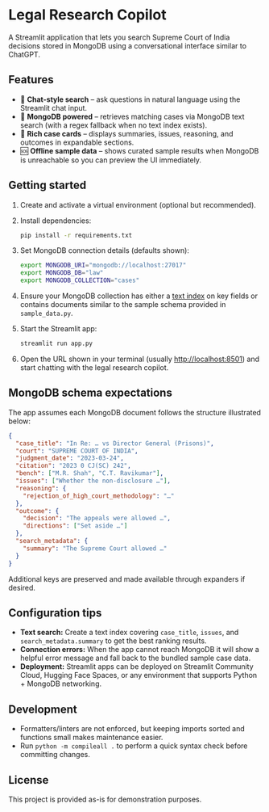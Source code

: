 # Legal Research Copilot

A Streamlit application that lets you search Supreme Court of India decisions stored in MongoDB using a conversational interface similar to ChatGPT.

## Features

- 💬 **Chat-style search** – ask questions in natural language using the Streamlit chat input.
- 🔎 **MongoDB powered** – retrieves matching cases via MongoDB text search (with a regex fallback when no text index exists).
- 🧠 **Rich case cards** – displays summaries, issues, reasoning, and outcomes in expandable sections.
- 🆘 **Offline sample data** – shows curated sample results when MongoDB is unreachable so you can preview the UI immediately.

## Getting started

1. Create and activate a virtual environment (optional but recommended).
2. Install dependencies:

   ```bash
   pip install -r requirements.txt
   ```

3. Set MongoDB connection details (defaults shown):

   ```bash
   export MONGODB_URI="mongodb://localhost:27017"
   export MONGODB_DB="law"
   export MONGODB_COLLECTION="cases"
   ```

4. Ensure your MongoDB collection has either a [text index](https://www.mongodb.com/docs/manual/core/index-text/) on key fields or contains documents similar to the sample schema provided in `sample_data.py`.

5. Start the Streamlit app:

   ```bash
   streamlit run app.py
   ```

6. Open the URL shown in your terminal (usually <http://localhost:8501>) and start chatting with the legal research copilot.

## MongoDB schema expectations

The app assumes each MongoDB document follows the structure illustrated below:

```json
{
  "case_title": "In Re: … vs Director General (Prisons)",
  "court": "SUPREME COURT OF INDIA",
  "judgment_date": "2023-03-24",
  "citation": "2023 0 CJ(SC) 242",
  "bench": ["M.R. Shah", "C.T. Ravikumar"],
  "issues": ["Whether the non-disclosure …"],
  "reasoning": {
    "rejection_of_high_court_methodology": "…"
  },
  "outcome": {
    "decision": "The appeals were allowed …",
    "directions": ["Set aside …"]
  },
  "search_metadata": {
    "summary": "The Supreme Court allowed …"
  }
}
```

Additional keys are preserved and made available through expanders if desired.

## Configuration tips

- **Text search:** Create a text index covering `case_title`, `issues`, and `search_metadata.summary` to get the best ranking results.
- **Connection errors:** When the app cannot reach MongoDB it will show a helpful error message and fall back to the bundled sample case data.
- **Deployment:** Streamlit apps can be deployed on Streamlit Community Cloud, Hugging Face Spaces, or any environment that supports Python + MongoDB networking.

## Development

- Formatters/linters are not enforced, but keeping imports sorted and functions small makes maintenance easier.
- Run `python -m compileall .` to perform a quick syntax check before committing changes.

## License

This project is provided as-is for demonstration purposes.
